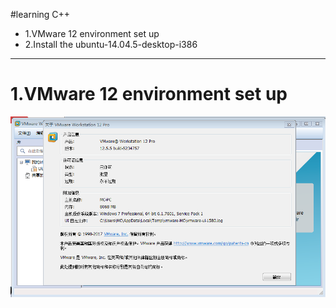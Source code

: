 #learning C++
* 1.VMware 12 environment set up
* 2.Install the ubuntu-14.04.5-desktop-i386


---
# 1.VMware 12 environment set up
![image](https://github.com/markchan3/markchan3.github.io/blob/master/img/learningC%2B%2B/VMware12Pro.png)